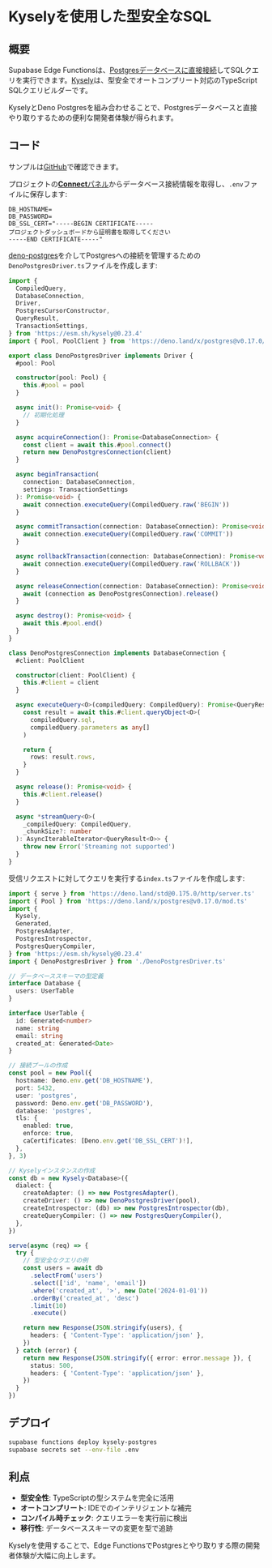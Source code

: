 # Kyselyを使用した型安全なSQL

## 概要

Supabase Edge Functionsは、[Postgresデータベースに直接接続](/docs/guides/functions/connect-to-postgres)してSQLクエリを実行できます。[Kysely](https://github.com/kysely-org/kysely#kysely)は、型安全でオートコンプリート対応のTypeScript SQLクエリビルダーです。

KyselyとDeno Postgresを組み合わせることで、Postgresデータベースと直接やり取りするための便利な開発者体験が得られます。

## コード

サンプルは[GitHub](https://github.com/supabase/supabase/tree/master/examples/edge-functions/supabase/functions/kysely-postgres)で確認できます。

プロジェクトの[**Connect**パネル](/dashboard/project/_/?showConnect=true)からデータベース接続情報を取得し、`.env`ファイルに保存します:

```
DB_HOSTNAME=
DB_PASSWORD=
DB_SSL_CERT="-----BEGIN CERTIFICATE-----
プロジェクトダッシュボードから証明書を取得してください
-----END CERTIFICATE-----"
```

[deno-postgres](https://deno-postgres.com/)を介してPostgresへの接続を管理するための`DenoPostgresDriver.ts`ファイルを作成します:

```typescript
import {
  CompiledQuery,
  DatabaseConnection,
  Driver,
  PostgresCursorConstructor,
  QueryResult,
  TransactionSettings,
} from 'https://esm.sh/kysely@0.23.4'
import { Pool, PoolClient } from 'https://deno.land/x/postgres@v0.17.0/mod.ts'

export class DenoPostgresDriver implements Driver {
  #pool: Pool

  constructor(pool: Pool) {
    this.#pool = pool
  }

  async init(): Promise<void> {
    // 初期化処理
  }

  async acquireConnection(): Promise<DatabaseConnection> {
    const client = await this.#pool.connect()
    return new DenoPostgresConnection(client)
  }

  async beginTransaction(
    connection: DatabaseConnection,
    settings: TransactionSettings
  ): Promise<void> {
    await connection.executeQuery(CompiledQuery.raw('BEGIN'))
  }

  async commitTransaction(connection: DatabaseConnection): Promise<void> {
    await connection.executeQuery(CompiledQuery.raw('COMMIT'))
  }

  async rollbackTransaction(connection: DatabaseConnection): Promise<void> {
    await connection.executeQuery(CompiledQuery.raw('ROLLBACK'))
  }

  async releaseConnection(connection: DatabaseConnection): Promise<void> {
    await (connection as DenoPostgresConnection).release()
  }

  async destroy(): Promise<void> {
    await this.#pool.end()
  }
}

class DenoPostgresConnection implements DatabaseConnection {
  #client: PoolClient

  constructor(client: PoolClient) {
    this.#client = client
  }

  async executeQuery<O>(compiledQuery: CompiledQuery): Promise<QueryResult<O>> {
    const result = await this.#client.queryObject<O>(
      compiledQuery.sql,
      compiledQuery.parameters as any[]
    )

    return {
      rows: result.rows,
    }
  }

  async release(): Promise<void> {
    this.#client.release()
  }

  async *streamQuery<O>(
    _compiledQuery: CompiledQuery,
    _chunkSize?: number
  ): AsyncIterableIterator<QueryResult<O>> {
    throw new Error('Streaming not supported')
  }
}
```

受信リクエストに対してクエリを実行する`index.ts`ファイルを作成します:

```typescript
import { serve } from 'https://deno.land/std@0.175.0/http/server.ts'
import { Pool } from 'https://deno.land/x/postgres@v0.17.0/mod.ts'
import {
  Kysely,
  Generated,
  PostgresAdapter,
  PostgresIntrospector,
  PostgresQueryCompiler,
} from 'https://esm.sh/kysely@0.23.4'
import { DenoPostgresDriver } from './DenoPostgresDriver.ts'

// データベーススキーマの型定義
interface Database {
  users: UserTable
}

interface UserTable {
  id: Generated<number>
  name: string
  email: string
  created_at: Generated<Date>
}

// 接続プールの作成
const pool = new Pool({
  hostname: Deno.env.get('DB_HOSTNAME'),
  port: 5432,
  user: 'postgres',
  password: Deno.env.get('DB_PASSWORD'),
  database: 'postgres',
  tls: {
    enabled: true,
    enforce: true,
    caCertificates: [Deno.env.get('DB_SSL_CERT')!],
  },
}, 3)

// Kyselyインスタンスの作成
const db = new Kysely<Database>({
  dialect: {
    createAdapter: () => new PostgresAdapter(),
    createDriver: () => new DenoPostgresDriver(pool),
    createIntrospector: (db) => new PostgresIntrospector(db),
    createQueryCompiler: () => new PostgresQueryCompiler(),
  },
})

serve(async (req) => {
  try {
    // 型安全なクエリの例
    const users = await db
      .selectFrom('users')
      .select(['id', 'name', 'email'])
      .where('created_at', '>', new Date('2024-01-01'))
      .orderBy('created_at', 'desc')
      .limit(10)
      .execute()

    return new Response(JSON.stringify(users), {
      headers: { 'Content-Type': 'application/json' },
    })
  } catch (error) {
    return new Response(JSON.stringify({ error: error.message }), {
      status: 500,
      headers: { 'Content-Type': 'application/json' },
    })
  }
})
```

## デプロイ

```bash
supabase functions deploy kysely-postgres
supabase secrets set --env-file .env
```

## 利点

- **型安全性**: TypeScriptの型システムを完全に活用
- **オートコンプリート**: IDEでのインテリジェントな補完
- **コンパイル時チェック**: クエリエラーを実行前に検出
- **移行性**: データベーススキーマの変更を型で追跡

Kyselyを使用することで、Edge FunctionsでPostgresとやり取りする際の開発者体験が大幅に向上します。
